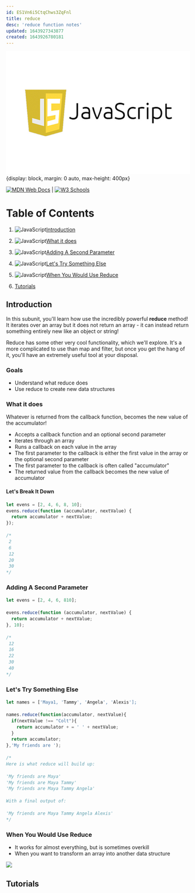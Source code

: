 ```yaml
---
id: ES1Vn6i5CtqChws3ZqFnl
title: reduce
desc: 'reduce function notes'
updated: 1643927343877
created: 1643926780181
---
```


![javascript](/assets/images/javaScript.jpeg){display: block, margin: 0 auto, max-height: 400px}

[![MDN Web Docs](https://img.shields.io/badge/MDN_Web_Docs-black?style=flat&logo=mdnwebdocs&logoColor=white)](https://developer.mozilla.org/en-US/docs/Web/JavaScript) |
[![W3 Schools](https://img.shields.io/badge/W3Schools-6DA55F?style=flat&logo=w3c&logoColor=white)](https://www.w3schools.com/js/default.asp)

# Table of Contents

1. ![JavaScript](https://img.shields.io/badge/javascript-%23323330.svg?style=flat&logo=javascript&logoColor=%23F7DF1E)[Introduction](#introduction)

1. ![JavaScript](https://img.shields.io/badge/javascript-%23323330.svg?style=flat&logo=javascript&logoColor=%23F7DF1E)[What it does](#what-it-does)

1. ![JavaScript](https://img.shields.io/badge/javascript-%23323330.svg?style=flat&logo=javascript&logoColor=%23F7DF1E)[Adding A Second Parameter](#adding-a-second-parameter)

1. ![JavaScript](https://img.shields.io/badge/javascript-%23323330.svg?style=flat&logo=javascript&logoColor=%23F7DF1E)[Let's Try Something Else](#lets-try-something-else)

1. ![JavaScript](https://img.shields.io/badge/javascript-%23323330.svg?style=flat&logo=javascript&logoColor=%23F7DF1E)[When You Would Use Reduce](#when-you-would-use-reduce)

1. [Tutorials](#tutorials)

## Introduction

In this subunit, you'll learn how use the incredibly powerful **reduce** method! It iterates over an array but it does not return an array - it can instead return something entirely new like an object or string!

Reduce has some other very cool functionality, which we'll explore. It's a more complicated to use than map and filter, but once you get the hang of it, you'll have an extremely useful tool at your disposal.

### Goals

- Understand what reduce does
- Use reduce to create new data structures

### What it does

Whatever is returned from the callback function, becomes the new value of the accumulator!

- Accepts a callback function and an optional second parameter
- Iterates through an array
- Runs a callback on each value in the array
- The first parameter to the callback is either the first value in the array or the optional second parameter
- The first parameter to the callback is often called "accumulator"
- The returned value from the callback becomes the new value of accumulator

#### Let's Break It Down

```javascript
let evens = [2, 4, 6, 8, 10];
evens.reduce(function (accumulator, nextValue) {
  return accumulator + nextValue;
});

/*
 2
 6
 12
 20
 30
*/
```

### Adding A Second Parameter

```javascript
let evens = [2, 4, 6, 810];

evens.reduce(function (accumulator, nextValue) {
  return accumulator + nextValue;
}, 10);

/*
 12
 16
 22
 30
 40
*/
```

### Let's Try Something Else

```javascript
let names = ['Maya1, 'Tammy', 'Angela', 'Alexis'];

names.reduce(function(accumulator, nextValue){
  if(nextValue !== "Colt"){
    return accumulator + = ' ' + nextValue;
  }
  return accumulator;
},'My friends are ');

/*
Here is what reduce will build up:

'My friends are Maya'
'My friends are Maya Tammy'
'My friends are Maya Tammy Angela'

With a final output of:

'My friends are Maya Tammy Angela Alexis'
*/
```

### When You Would Use Reduce

- It works for almost everything, but is sometimes overkill
- When you want to transform an array into another data structure

[![](https://img.shields.io/badge/back%20to%20top-%E2%86%A9-red)](#table-of-contents)

## Tutorials
